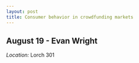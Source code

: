 ```yaml
---
layout: post
title: Consumer behavior in crowdfunding markets
---
```

## August 19 - Evan Wright

*Location:* Lorch 301



